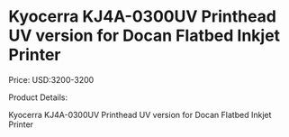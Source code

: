# Kyocerra KJ4A-0300UV Printhead UV version for Docan Flatbed Inkjet Printer

Price: USD:3200-3200

Product Details:

Kyocerra KJ4A-0300UV Printhead UV version for Docan Flatbed Inkjet Printer